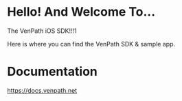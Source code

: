 # Hello! And Welcome To...

The VenPath iOS SDK!!!1

Here is where you can find the VenPath SDK & sample app.

# Documentation

https://docs.venpath.net
